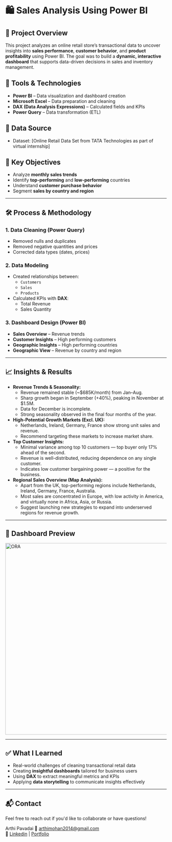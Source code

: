 # 🛍️ Sales Analysis Using Power BI

## 📌 Project Overview

This project analyzes an online retail store’s transactional data to uncover insights into **sales performance**, **customer behavior**, and **product profitability** using Power BI. The goal was to build a **dynamic, interactive dashboard** that supports data-driven decisions in sales and inventory management.

## 🧰 Tools & Technologies

- **Power BI** – Data visualization and dashboard creation  
- **Microsoft Excel** – Data preparation and cleaning  
- **DAX (Data Analysis Expressions)** – Calculated fields and KPIs  
- **Power Query** – Data transformation (ETL)

## 📂 Data Source

- Dataset: [Online Retail Data Set from TATA Technologies as part of virtual internship]

## 🎯 Key Objectives

- Analyze **monthly sales trends**
- Identify **top-performing** and **low-performing** countries
- Understand **customer purchase behavior**
- Segment **sales by country and region**

---

## 🛠️ Process & Methodology

### 1. Data Cleaning (Power Query)
- Removed nulls and duplicates
- Removed negative quantities and prices 
- Corrected data types (dates, prices)

### 2. Data Modeling
- Created relationships between:
  - `Customers`
  - `Sales`
  - `Products`
- Calculated KPIs with **DAX**:
  - Total Revenue
  - Sales Quantity

### 3. Dashboard Design (Power BI)
- **Sales Overview** – Revenue trends 
- **Customer Insights** – High performing customers
- **Geographic Insights** – High performing countries 
- **Geographic View** – Revenue by country and region

---

## 📈 Insights & Results

- **Revenue Trends & Seasonality:**
  - Revenue remained stable (~$685K/month) from Jan–Aug.
  - Sharp growth began in September (+40%), peaking in November at $1.5M.
  - Data for December is incomplete.
  - Strong seasonality observed in the final four months of the year.
- **High-Potential Growth Markets (Excl. UK):**
  - Netherlands, Ireland, Germany, France show strong unit sales and revenue.
  - Recommend targeting these markets to increase market share.
- **Top Customer Insights:**
  - Minimal variance among top 10 customers — top buyer only 17% ahead of the second.
  - Revenue is well-distributed, reducing dependence on any single customer.
  - Indicates low customer bargaining power — a positive for the business.
- **Regional Sales Overview (Map Analysis):**
  - Apart from the UK, top-performing regions include Netherlands, Ireland, Germany, France, Australia.
  - Most sales are concentrated in Europe, with low activity in America, and virtually none in Africa, Asia, or Russia.
  - Suggest launching new strategies to expand into underserved regions for revenue growth.


---

## 📸 Dashboard Preview

<img width="596" alt="ORA" src="https://github.com/user-attachments/assets/24e5558e-fe4b-452f-9974-1f35a29a0dc4" />

---

## ✅ What I Learned

- Real-world challenges of cleaning transactional retail data
- Creating **insightful dashboards** tailored for business users
- Using **DAX** to extract meaningful metrics and KPIs
- Applying **data storytelling** to communicate insights effectively

---

## 📬 Contact

Feel free to reach out if you'd like to collaborate or have questions!

Arthi Pavadai
📧 arthimohan2014@gmail.com  
🔗 [Linkedin](https://www.linkedin.com/in/arthi-prof) | [Portfolio](https://www.datascienceportfol.io/Arthip)





